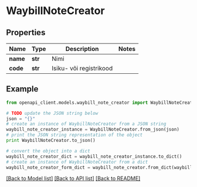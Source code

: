 # WaybillNoteCreator


## Properties
Name | Type | Description | Notes
------------ | ------------- | ------------- | -------------
**name** | **str** | Nimi | 
**code** | **str** | Isiku- või registrikood | 

## Example

```python
from openapi_client.models.waybill_note_creator import WaybillNoteCreator

# TODO update the JSON string below
json = "{}"
# create an instance of WaybillNoteCreator from a JSON string
waybill_note_creator_instance = WaybillNoteCreator.from_json(json)
# print the JSON string representation of the object
print WaybillNoteCreator.to_json()

# convert the object into a dict
waybill_note_creator_dict = waybill_note_creator_instance.to_dict()
# create an instance of WaybillNoteCreator from a dict
waybill_note_creator_form_dict = waybill_note_creator.from_dict(waybill_note_creator_dict)
```
[[Back to Model list]](../README.md#documentation-for-models) [[Back to API list]](../README.md#documentation-for-api-endpoints) [[Back to README]](../README.md)


